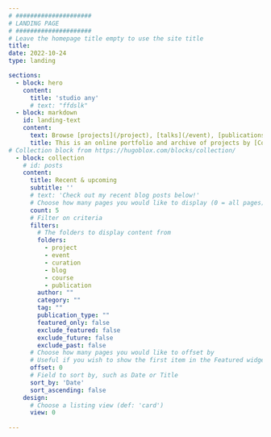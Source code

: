 ```yaml
---
# #####################
# LANDING PAGE
# #####################
# Leave the homepage title empty to use the site title
title:
date: 2022-10-24
type: landing

sections: 
  - block: hero 
    content: 
      title: 'studio any'
      # text: "ffdslk"
  - block: markdown
    id: landing-text
    content: 
      text: Browse [projects](/project), [talks](/event), [publications](/publication), [curatorial projects & event production](/curation), [courses taught](/course), [peers](/authors).  
      title: This is an online portfolio and archive of projects by [Constantinos Miltiadis](/contact)
# Collection block from https://hugoblox.com/blocks/collection/
  - block: collection
    # id: posts
    content:
      title: Recent & upcoming 
      subtitle: ''
      # text: 'Check out my recent blog posts below!'
      # Choose how many pages you would like to display (0 = all pages)
      count: 5
      # Filter on criteria
      filters:
        # The folders to display content from
        folders:
          - project
          - event
          - curation
          - blog
          - course
          - publication
        author: ""
        category: ""
        tag: ""
        publication_type: ""
        featured_only: false
        exclude_featured: false
        exclude_future: false
        exclude_past: false
      # Choose how many pages you would like to offset by
      # Useful if you wish to show the first item in the Featured widget
      offset: 0
      # Field to sort by, such as Date or Title
      sort_by: 'Date'
      sort_ascending: false
    design:
      # Choose a listing view (def: 'card')
      view: 0
  
---
```

